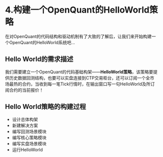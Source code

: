 # 4.构建一个OpenQuant的HelloWorld策略

在对OpenQuant的代码结构和驱动机制有了大致的了解后，让我们来开始构建一个OpenQuant的HelloWorld系统吧...

## Hello World的需求描述

我们需要建立一个OpenQuant的代码基础构架——**HelloWorld策略**，该策略要提供历史数据回测结构，也要可以实盘连接到CTP交易柜台，还可以订阅一个全市场最热的合约，当收到每一笔Tick行情时，在输出窗口写一句HelloWorld及所订阅合约的当前报价！

## Hello World策略的构建过程

* 设计总体构架
* 新建解决方案
* 编写回测场景模块
* 编写核心策略模块
* 编写实盘场景模块
* 运行HelloWorld



